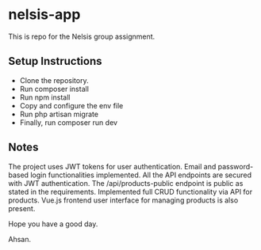 # nelsis-app
This is repo for the Nelsis group assignment.

## Setup Instructions
- Clone the repository.
- Run composer install
- Run npm install
- Copy and configure the env file
- Run php artisan migrate
- Finally, run composer run dev


## Notes

The project uses JWT tokens for user authentication.
Email and password-based login functionalities implemented.
All the API endpoints are secured with JWT authentication.
The /api/products-public endpoint is public as stated in the requirements.
Implemented full CRUD functionality via API for products.
Vue.js frontend user interface for managing products is also present.


Hope you have a good day.




Ahsan.
